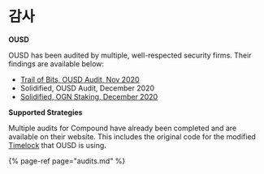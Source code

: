 # 감사

**OUSD**

OUSD has been audited by multiple, well-respected security firms. Their findings are available below:

* [Trail of Bits, OUSD Audit, Nov 2020](https://drive.google.com/file/d/1wW7QsoHdB9u5b_jc6oTfU1LT3YwJZ0P_/view?usp=sharing)
* Solidified, OUSD Audit, December 2020
* [Solidified, OGN Staking, December 2020](https://drive.google.com/file/d/1U-pv_wcijwvVHynb1-6ddy4S49_JNKQe/view)

**Supported Strategies**

Multiple audits for Compound have already been completed and are available on their website. This includes the original code for the modified [Timelock](../smart-contracts/api/timelock.md) that OUSD is using.

{% page-ref page="audits.md" %}





